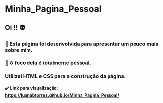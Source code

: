 # Minha_Pagina_Pessoal

## Oi !! 👽
### 🎀 Esta página foi desenvolvida para apresentar um pouco mais sobre mim. 
### 🎀 O foco dela é totalmente pessoal.
### Utilizei HTML e CSS para a construção da página.

#### ✔️ Link para visualização: https://luanabtorres.github.io/Minha_Pagina_Pessoal/

